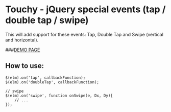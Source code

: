 Touchy - jQuery special events (tap / double tap / swipe)
========

This will add support for these events:
Tap, Double Tap and Swipe (vertical and horizontal).

###[DEMO PAGE](xxx)

## How to use:
    $(elm).on('tap', callbackFunction);
	$(elm).on('doubleTap', callbackFunction);

	// swipe
	$(elm).on('swipe', function onSwipe(e, Dx, Dy){
		// ...
	});
